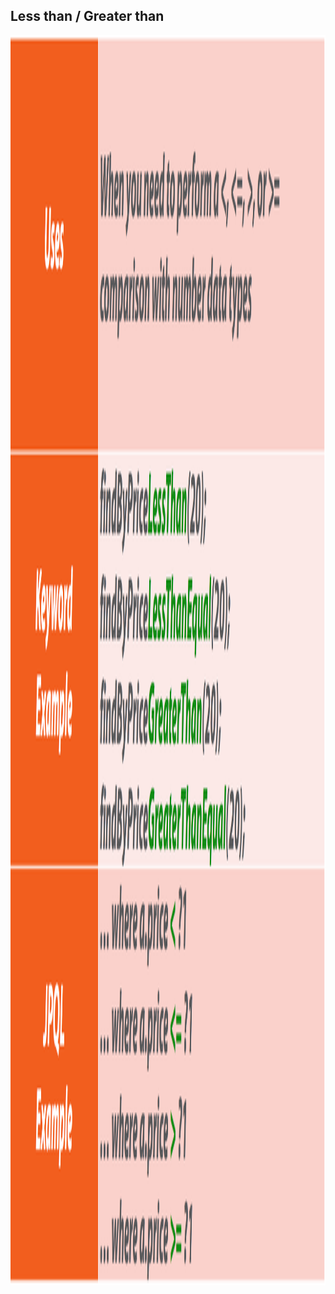 ## Less than / Greater than

<img src="lib/images/less-than.png" alt="Less than" style="height: 50vh" />
